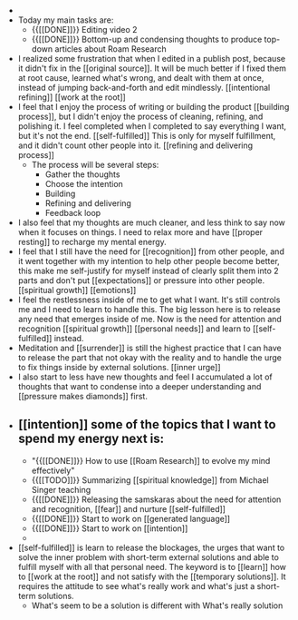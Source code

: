 - 
- Today my main tasks are:
    - {{[[DONE]]}} Editing video 2
    - {{[[DONE]]}} Bottom-up and condensing thoughts to produce top-down articles about Roam Research
- I realized some frustration that when I edited in a publish post, because it didn't fix in the [[original source]]. It will be much better if I fixed them at root cause, learned what's wrong, and dealt with them at once, instead of jumping back-and-forth and edit mindlessly. [[intentional refining]] [[work at the root]]
- I feel that I enjoy the process of writing or building the product [[building process]], but I didn't enjoy the process of cleaning, refining, and polishing it. I feel completed when I completed to say everything I want, but it's not the end. [[self-fulfilled]] This is only for myself fulfillment, and it didn't count other people into it. [[refining and delivering process]]
    - The process will be several steps:
        - Gather the thoughts
        - Choose the intention
        - Building
        - Refining and delivering
        - Feedback loop
- I also feel that my thoughts are much cleaner, and less think to say now when it focuses on things. I need to relax more and have [[proper resting]] to recharge my mental energy.
- I feel that I still have the need for [[recognition]] from other people, and it went together with my intention to help other people become better, this make me self-justify for myself instead of clearly split them into 2 parts and don't put [[expectations]] or pressure into other people. [[spiritual growth]] [[emotions]]
- I feel the restlessness inside of me to get what I want. It's still controls me and I need to learn to handle this. The big lesson here is to release any need that emerges inside of me. Now is the need for attention and recognition [[spiritual growth]] [[personal needs]] and learn to [[self-fulfilled]] instead.
- Meditation and [[surrender]] is still the highest practice that I can have to release the part that not okay with the reality and to handle the urge to fix things inside by external solutions. [[inner urge]]
- I also start to less have new thoughts and feel I accumulated a lot of thoughts that want to condense into a deeper understanding and [[pressure makes diamonds]] first. 
- [[intention]] some of the topics that I want to spend my energy next is:
    - 
    - "{{[[DONE]]}} How to use [[Roam Research]] to evolve my mind effectively"
    - {{[[TODO]]}} Summarizing [[spiritual knowledge]] from Michael Singer teaching
    - {{[[DONE]]}} Releasing the samskaras about the need for attention and recognition, [[fear]] and nurture [[self-fulfilled]]
    - {{[[DONE]]}} Start to work on [[generated language]]
    - {{[[DONE]]}} Start to work on [[intention]]
    - 
- [[self-fulfilled]] is learn to release the blockages, the urges that want to solve the inner problem with short-term external solutions and able to fulfill myself with all that personal need. The keyword is to [[learn]] how to [[work at the root]] and not satisfy with the [[temporary solutions]]. It requires the attitude to see what's really work and what's just a short-term solutions. 
    - What's seem to be a solution is different with What's really solution
